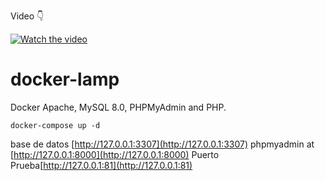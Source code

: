Video 👇

[![Watch the video](https://img.youtube.com/vi/v-r_12oezds/maxresdefault.jpg)](https://youtu.be/v-r_12oezds)

# docker-lamp

Docker Apache, MySQL 8.0, PHPMyAdmin and PHP.

```
docker-compose up -d
```

base de datos [http://127.0.0.1:3307](http://127.0.0.1:3307)
phpmyadmin at [http://127.0.0.1:8000](http://127.0.0.1:8000)
Puerto Prueba[http://127.0.0.1:81](http://127.0.0.1:81)
